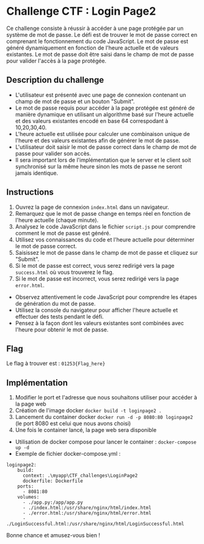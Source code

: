 # Challenge CTF : Login Page2

Ce challenge consiste à réussir à accéder à une page protégée par un système de mot de passe. Le défi est de trouver le mot de passe correct en comprenant le fonctionnement du code JavaScript. Le mot de passe est généré dynamiquement en fonction de l'heure actuelle et de valeurs existantes. Le mot de passe doit être saisi dans le champ de mot de passe pour valider l'accès à la page protégée.

## Description du challenge

- L'utilisateur est présenté avec une page de connexion contenant un champ de mot de passe et un bouton "Submit".
- Le mot de passe requis pour accéder à la page protégée est généré de manière dynamique en utilisant un algorithme basé sur l'heure actuelle   et des valeurs existantes encodé en base 64 correspodant à 10,20,30,40.
- L'heure actuelle est utilisée pour calculer une combinaison unique de l'heure et des valeurs existantes afin de générer le mot de passe.
- L'utilisateur doit saisir le mot de passe correct dans le champ de mot de passe pour valider son accès.
- Il sera important lors de l'implémentation que le server et le client soit synchronisé sur la même heure sinon les mots de passe ne seront jamais identique.

## Instructions

1. Ouvrez la page de connexion `index.html` dans un navigateur.
2. Remarquez que le mot de passe change en temps réel en fonction de l'heure actuelle (chaque minute).
3. Analysez le code JavaScript dans le fichier `script.js` pour comprendre comment le mot de passe est généré.
4. Utilisez vos connaissances du code et l'heure actuelle pour déterminer le mot de passe correct.
5. Saisissez le mot de passe dans le champ de mot de passe et cliquez sur "Submit".
6. Si le mot de passe est correct, vous serez redirigé vers la page `success.html` où vous trouverez le flag.
7. Si le mot de passe est incorrect, vous serez redirigé vers la page `error.html`.

 

- Observez attentivement le code JavaScript pour comprendre les étapes de génération du mot de passe.
- Utilisez la console du navigateur pour afficher l'heure actuelle et effectuer des tests pendant le défi.
- Pensez à la façon dont les valeurs existantes sont combinées avec l'heure pour obtenir le mot de passe.

## Flag

Le flag à trouver est : `01253{Flag_here}`


## Implémentation
1. Modifier le port et l'adresse que nous souhaitons utiliser pour accéder à la page web
2. Création de l'image docker `docker build -t loginpage2 .`
3. Lancement du container docker `docker run -d -p 8080:80 loginpage2` (le port 8080 est celui que nous avons choisi)
4. Une fois le container lancé, la page web sera disponible 

- Utilisation de docker compose pour lancer le container : `docker-compose up -d`
- Exemple de fichier docker-compose.yml :

```
loginpage2:
    build:
      context: .\myapp\CTF_challenges\LoginPage2
      dockerfile: Dockerfile
    ports:
      - 8081:80
    volumes:
      - ./app.py:/app/app.py
      - ./index.html:/usr/share/nginx/html/index.html
      - ./error.html:/usr/share/nginx/html/error.html
      - ./LoginSuccessful.html:/usr/share/nginx/html/LoginSuccessful.html

```


Bonne chance et amusez-vous bien !
